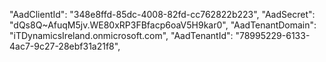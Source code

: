 "AadClientId": "348e8ffd-85dc-4008-82fd-cc762822b223",
"AadSecret": "dQs8Q~AfuqM5jv.WE80xRP3FBfacp6oaV5H9kar0",
"AadTenantDomain": "iTDynamicsIreland.onmicrosoft.com",
"AadTenantId": "78995229-6133-4ac7-9c27-28ebf31a21f8",
